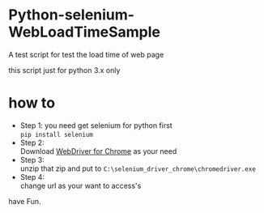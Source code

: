 # Python-selenium-WebLoadTimeSample
A test script for test the load time of web page

this script just for python 3.x only

# how to 

- Step 1:
 you need get selenium for python first  
`pip install selenium`
- Step 2:  
 Download [WebDriver for Chrome](https://sites.google.com/a/chromium.org/chromedriver/downloads) as your need
- Step 3:  
unzip that zip and put to `C:\selenium_driver_chrome\chromedriver.exe`
- Step 4:  
change url as your want to access's

have Fun.
